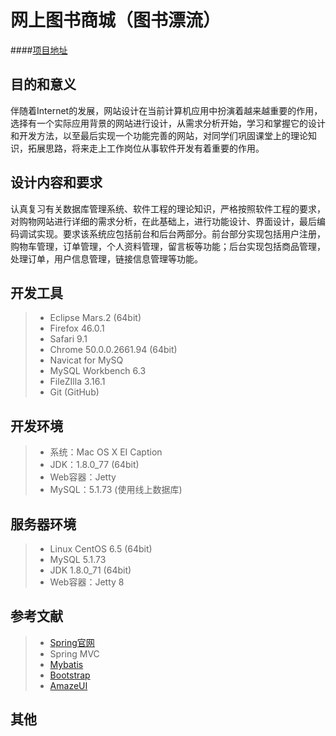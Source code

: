 # 网上图书商城（图书漂流）

####[项目地址](http://120.27.100.98/book/index)

## 目的和意义
伴随着Internet的发展，网站设计在当前计算机应用中扮演着越来越重要的作用，选择有一个实际应用背景的网站进行设计，从需求分析开始，学习和掌握它的设计和开发方法，以至最后实现一个功能完善的网站，对同学们巩固课堂上的理论知识，拓展思路，将来走上工作岗位从事软件开发有着重要的作用。

## 设计内容和要求
认真复习有关数据库管理系统、软件工程的理论知识，严格按照软件工程的要求，对购物网站进行详细的需求分析，在此基础上，进行功能设计、界面设计，最后编码调试实现。要求该系统应包括前台和后台两部分。前台部分实现包括用户注册，购物车管理，订单管理，个人资料管理，留言板等功能；后台实现包括商品管理，处理订单，用户信息管理，链接信息管理等功能。

## 开发工具
> * Eclipse Mars.2 (64bit)
> * Firefox 46.0.1
> * Safari 9.1
> * Chrome 50.0.0.2661.94 (64bit)
> * Navicat for MySQ
> * MySQL Workbench 6.3
> * FileZIlla 3.16.1
> * Git (GitHub)

## 开发环境
> * 系统：Mac OS X EI Caption
> * JDK：1.8.0_77 (64bit)
> * Web容器：Jetty
> * MySQL：5.1.73 (使用线上数据库)

## 服务器环境
> * Linux CentOS 6.5 (64bit)
> * MySQL 5.1.73
> * JDK 1.8.0_71 (64bit)
> * Web容器：Jetty 8

## 参考文献
> * [Spring官网](https://spring.io/)
> * Spring MVC
> * [Mybatis](http://www.mybatis.org/mybatis-3/)
> * [Bootstrap](http://www.bootcss.com/)
> * [AmazeUI](http://amazeui.org/)

## 其他
